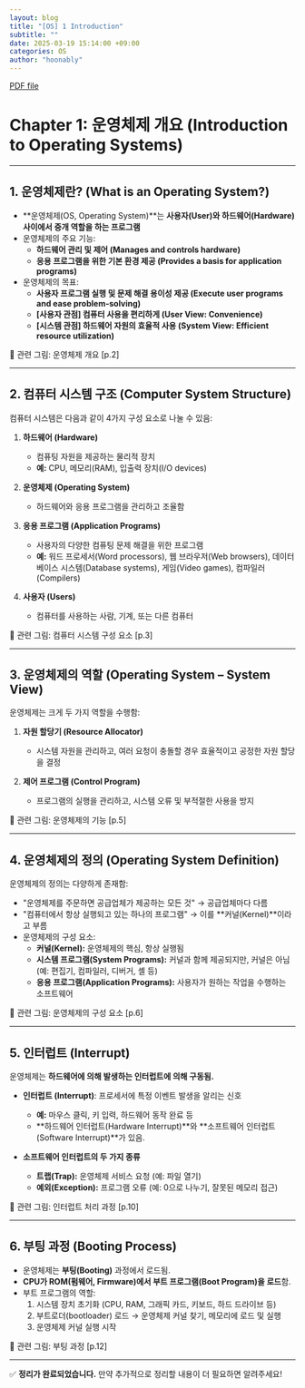 ```yaml
---
layout: blog
title: "[OS] 1 Introduction"
subtitle: ""
date: 2025-03-19 15:14:00 +09:00
categories: OS
author: "hoonably"
---
```


<a href="{{ '/files/OS/OS2025S_CH01.pdf' | relative_url }}"> PDF file </a>

# **Chapter 1: 운영체제 개요 (Introduction to Operating Systems)**  

---

## **1. 운영체제란? (What is an Operating System?)**  
- **운영체제(OS, Operating System)**는 **사용자(User)와 하드웨어(Hardware) 사이에서 중개 역할을 하는 프로그램**  
- 운영체제의 주요 기능:
  - **하드웨어 관리 및 제어 (Manages and controls hardware)**
  - **응용 프로그램을 위한 기본 환경 제공 (Provides a basis for application programs)**  
- 운영체제의 목표:
  - **사용자 프로그램 실행 및 문제 해결 용이성 제공 (Execute user programs and ease problem-solving)**
  - **[사용자 관점] 컴퓨터 사용을 편리하게 (User View: Convenience)**
  - **[시스템 관점] 하드웨어 자원의 효율적 사용 (System View: Efficient resource utilization)**

📌 관련 그림: 운영체제 개요 [p.2]

---

## **2. 컴퓨터 시스템 구조 (Computer System Structure)**  
컴퓨터 시스템은 다음과 같이 4가지 구성 요소로 나눌 수 있음:

1. **하드웨어 (Hardware)**
   - 컴퓨팅 자원을 제공하는 물리적 장치
   - **예:** CPU, 메모리(RAM), 입출력 장치(I/O devices)

2. **운영체제 (Operating System)**
   - 하드웨어와 응용 프로그램을 관리하고 조율함

3. **응용 프로그램 (Application Programs)**
   - 사용자의 다양한 컴퓨팅 문제 해결을 위한 프로그램
   - **예:** 워드 프로세서(Word processors), 웹 브라우저(Web browsers), 데이터베이스 시스템(Database systems), 게임(Video games), 컴파일러(Compilers)

4. **사용자 (Users)**
   - 컴퓨터를 사용하는 사람, 기계, 또는 다른 컴퓨터

📌 관련 그림: 컴퓨터 시스템 구성 요소 [p.3]

---

## **3. 운영체제의 역할 (Operating System – System View)**  
운영체제는 크게 두 가지 역할을 수행함:

1. **자원 할당기 (Resource Allocator)**
   - 시스템 자원을 관리하고, 여러 요청이 충돌할 경우 효율적이고 공정한 자원 할당을 결정
   
2. **제어 프로그램 (Control Program)**
   - 프로그램의 실행을 관리하고, 시스템 오류 및 부적절한 사용을 방지

📌 관련 그림: 운영체제의 기능 [p.5]

---

## **4. 운영체제의 정의 (Operating System Definition)**  
운영체제의 정의는 다양하게 존재함:
- "운영체제를 주문하면 공급업체가 제공하는 모든 것" → 공급업체마다 다름
- "컴퓨터에서 항상 실행되고 있는 하나의 프로그램" → 이를 **커널(Kernel)**이라고 부름
- 운영체제의 구성 요소:
  - **커널(Kernel):** 운영체제의 핵심, 항상 실행됨
  - **시스템 프로그램(System Programs):** 커널과 함께 제공되지만, 커널은 아님 (예: 편집기, 컴파일러, 디버거, 셸 등)
  - **응용 프로그램(Application Programs):** 사용자가 원하는 작업을 수행하는 소프트웨어

📌 관련 그림: 운영체제의 구성 요소 [p.6]

---

## **5. 인터럽트 (Interrupt)**  
운영체제는 **하드웨어에 의해 발생하는 인터럽트에 의해 구동됨.**

- **인터럽트 (Interrupt)**: 프로세서에 특정 이벤트 발생을 알리는 신호
  - **예:** 마우스 클릭, 키 입력, 하드웨어 동작 완료 등
  - **하드웨어 인터럽트(Hardware Interrupt)**와 **소프트웨어 인터럽트(Software Interrupt)**가 있음.

- **소프트웨어 인터럽트의 두 가지 종류**
  - **트랩(Trap):** 운영체제 서비스 요청 (예: 파일 열기)
  - **예외(Exception):** 프로그램 오류 (예: 0으로 나누기, 잘못된 메모리 접근)

📌 관련 그림: 인터럽트 처리 과정 [p.10]

---

## **6. 부팅 과정 (Booting Process)**  
- 운영체제는 **부팅(Booting)** 과정에서 로드됨.
- **CPU가 ROM(펌웨어, Firmware)에서 부트 프로그램(Boot Program)을 로드**함.
- 부트 프로그램의 역할:
  1. 시스템 장치 초기화 (CPU, RAM, 그래픽 카드, 키보드, 하드 드라이브 등)
  2. 부트로더(bootloader) 로드 → 운영체제 커널 찾기, 메모리에 로드 및 실행
  3. 운영체제 커널 실행 시작

📌 관련 그림: 부팅 과정 [p.12]

---

✅ **정리가 완료되었습니다.**
만약 추가적으로 정리할 내용이 더 필요하면 알려주세요!

